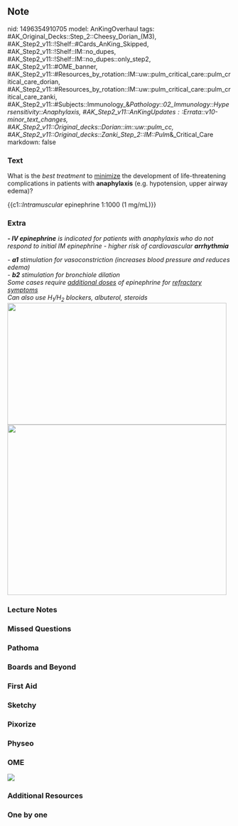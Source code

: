 ## Note
nid: 1496354910705
model: AnKingOverhaul
tags: #AK_Original_Decks::Step_2::Cheesy_Dorian_(M3), #AK_Step2_v11::!Shelf::#Cards_AnKing_Skipped, #AK_Step2_v11::!Shelf::IM::no_dupes, #AK_Step2_v11::!Shelf::IM::no_dupes::only_step2, #AK_Step2_v11::#OME_banner, #AK_Step2_v11::#Resources_by_rotation::IM::uw::pulm_critical_care::pulm_critical_care_dorian, #AK_Step2_v11::#Resources_by_rotation::IM::uw::pulm_critical_care::pulm_critical_care_zanki, #AK_Step2_v11::#Subjects::Immunology_&_Pathology::02_Immunology::Hypersensitivity::Anaphylaxis, #AK_Step2_v11::$AnKingUpdates::$Errata::v10-minor_text_changes, #AK_Step2_v11::Original_decks::Dorian::im::uw::pulm_cc, #AK_Step2_v11::Original_decks::Zanki_Step_2::IM::Pulm_&_Critical_Care
markdown: false

### Text
What is the <i>best treatment</i> to <u>minimize</u> the
development of life-threatening complications in patients with
<b>anaphylaxis</b> (e.g. hypotension, upper airway edema)?
<div>
  {{c1::<i>Intramuscular</i> epinephrine 1:1000 (1 mg/mL)}}
</div>

### Extra
<i><b>- IV epinephrine</b> is indicated for patients with
anaphylaxis who do not respond to initial IM epinephrine - higher
risk of cardiovascular <b>arrhythmia</b></i>
<div>
  <i>- <b>a1</b> stimulation for vasoconstriction (increases blood
  pressure and reduces edema)</i>
</div>
<div>
  <i>- <b>b2</b> stimulation for bronchiole dilation</i>
</div>
<div>
  <i>Some cases require <u>additional doses</u> of epinephrine for
  <u>refractory symptoms</u></i>
</div>
<div>
  <i>Can also use H<sub>1</sub>/H<sub>2</sub> blockers, albuterol,
  steroids</i>
</div>
<div>
  <i><img src="paste-107485851550184.jpg" class="" style=
  "height: 274px; width: 493px;"></i>
  <div>
    <i><img src="ana_1606536512074.png" class="" style=
    "height: 384px; width: 493px;"></i>
  </div>
</div>

### Lecture Notes


### Missed Questions


### Pathoma


### Boards and Beyond


### First Aid


### Sketchy


### Pixorize


### Physeo


### OME
<div class="ome-widget">
  <a href="https://onlinemeded.org?ref=anki"><img src=
  "_OME_AnkiFlashcards_General_4.png"></a>
</div>

### Additional Resources


### One by one

